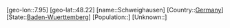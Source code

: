 ﻿---
location: [48.22,7.95]
type: City
tags:
- geo/City


SpocWebEntityId: 34107
isDeleted: false
confidential: public

---
[geo-lon::7.95]
[geo-lat::48.22]
[name::Schweighausen]
[Country::[Germany](geo/Continent/Europe/Germany.md)]
[State::[Baden-Wuerttemberg](geo/Continent/Europe/Germany/Baden-Wuerttemberg.md)]
[Population::]
[Unknown::]

